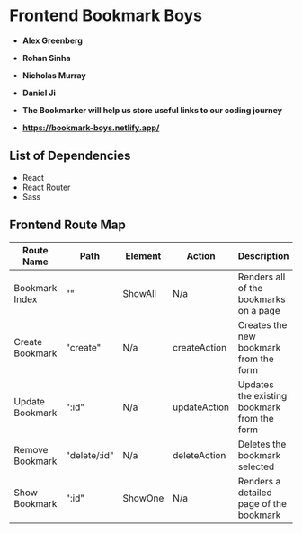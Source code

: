# Frontend Bookmark Boys

- **Alex Greenberg**
- **Rohan Sinha**
- **Nicholas Murray**
- **Daniel Ji**

- **The Bookmarker will help us store useful links to our coding journey**

- **https://bookmark-boys.netlify.app/**

## List of Dependencies

- React
- React Router
- Sass


## Frontend Route Map

| Route Name | Path | Element | Action | Description |
|------------|----------|--------|----------|-------------|
| Bookmark Index | ""  | ShowAll  |  N/a  |  Renders all of the bookmarks on a page |
| Create Bookmark | "create" |  N/a  | createAction | Creates the new bookmark from the form |
| Update Bookmark | ":id" |   N/a  | updateAction | Updates the existing bookmark from the form  |
| Remove Bookmark | "delete/:id" | N/a | deleteAction | Deletes the bookmark selected |
| Show Bookmark | ":id" | ShowOne | N/a | Renders a detailed page of the bookmark |
